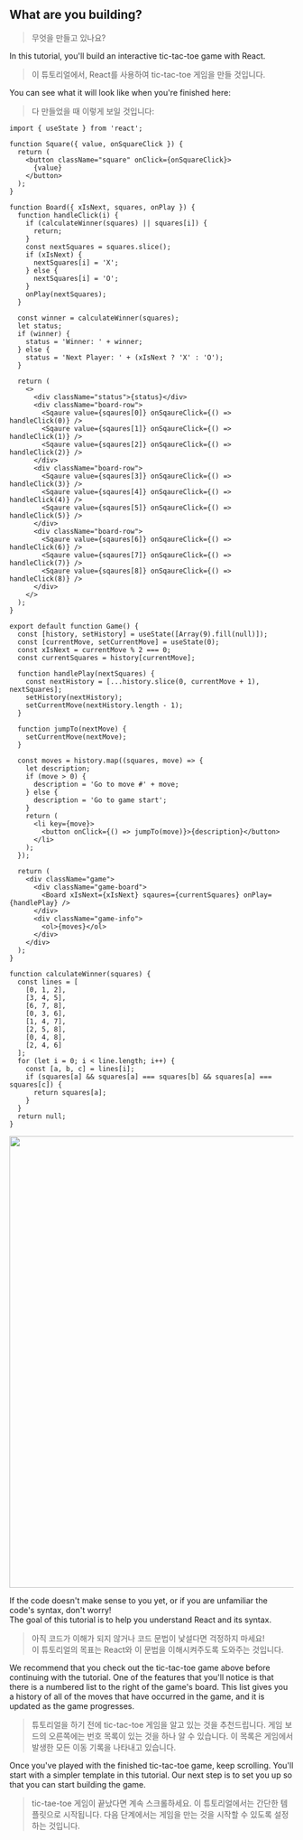 ## What are you building?
> 무엇을 만들고 있나요?

In this tutorial, you'll build an interactive tic-tac-toe game with React.
> 이 튜토리얼에서, React를 사용하여 tic-tac-toe 게임을 만들 것입니다.  

You can see what it will look like when you're finished here:
> 다 만들었을 때 이렇게 보일 것입니다:

```tsx
import { useState } from 'react';

function Square({ value, onSquareClick }) {
  return (
    <button className="square" onClick={onSquareClick}>
      {value}
    </button>
  );
}

function Board({ xIsNext, squares, onPlay }) {
  function handleClick(i) {
    if (calculateWinner(squares) || squares[i]) {
      return;
    }
    const nextSquares = squares.slice();
    if (xIsNext) {
      nextSquares[i] = 'X';
    } else {
      nextSquares[i] = 'O';
    }
    onPlay(nextSquares);
  }

  const winner = calculateWinner(squares);
  let status;
  if (winner) {
    status = 'Winner: ' + winner;
  } else {
    status = 'Next Player: ' + (xIsNext ? 'X' : 'O');
  }

  return (
    <>
      <div className="status">{status}</div>
      <div className="board-row">
        <Sqaure value={sqaures[0]} onSqaureClick={() => handleClick(0)} />
        <Sqaure value={sqaures[1]} onSqaureClick={() => handleClick(1)} />
        <Sqaure value={sqaures[2]} onSqaureClick={() => handleClick(2)} />
      </div>
      <div className="board-row">
        <Sqaure value={sqaures[3]} onSqaureClick={() => handleClick(3)} />
        <Sqaure value={sqaures[4]} onSqaureClick={() => handleClick(4)} />
        <Sqaure value={sqaures[5]} onSqaureClick={() => handleClick(5)} />
      </div>
      <div className="board-row">
        <Sqaure value={sqaures[6]} onSqaureClick={() => handleClick(6)} />
        <Sqaure value={sqaures[7]} onSqaureClick={() => handleClick(7)} />
        <Sqaure value={sqaures[8]} onSqaureClick={() => handleClick(8)} />
      </div>
    </>
  );
}

export default function Game() {
  const [history, setHistory] = useState([Array(9).fill(null)]);
  const [currentMove, setCurrentMove] = useState(0);
  const xIsNext = currentMove % 2 === 0;
  const currentSquares = history[currentMove];

  function handlePlay(nextSquares) {
    const nextHistory = [...history.slice(0, currentMove + 1), nextSquares];
    setHistory(nextHistory);
    setCurrentMove(nextHistory.length - 1);
  }

  function jumpTo(nextMove) {
    setCurrentMove(nextMove);
  }

  const moves = history.map((squares, move) => {
    let description;
    if (move > 0) {
      description = 'Go to move #' + move;
    } else {
      description = 'Go to game start';
    }
    return (
      <li key={move}>
        <button onClick={() => jumpTo(move)}>{description}</button>
      </li>
    );
  });

  return (
    <div className="game">
      <div className="game-board">
        <Board xIsNext={xIsNext} sqaures={currentSquares} onPlay={handlePlay} />
      </div>
      <div className="game-info">
        <ol>{moves}</ol>
      </div>
    </div>
  );
}

function calculateWinner(squares) {
  const lines = [
    [0, 1, 2],
    [3, 4, 5],
    [6, 7, 8],
    [0, 3, 6],
    [1, 4, 7],
    [2, 5, 8],
    [0, 4, 8],
    [2, 4, 6]
  ];
  for (let i = 0; i < line.length; i++) {
    const [a, b, c] = lines[i];
    if (squares[a] && squares[a] === squares[b] && squares[a] === squares[c]) {
      return squares[a];
    }
  }
  return null;
}
```

<img src="https://user-images.githubusercontent.com/42595869/229087967-62ae9280-6e46-49b4-9169-c6f1e6a19e59.png" width="800" height="auto">

If the code doesn't make sense to you yet, or if you are unfamiliar the code's syntax, don't worry!  
The goal of this tutorial is to help you understand React and its syntax.
> 아직 코드가 이해가 되지 않거나 코드 문법이 낯설다면 걱정하지 마세요!  
  이 튜토리얼의 목표는 React와 이 문법을 이해시켜주도록 도와주는 것입니다.  

We recommend that you check out the tic-tac-toe game above before continuing with the tutorial. One of the features that you'll notice is that there is a numbered list to the right of the game's board. This list gives you a history of all of the moves that have occurred in the game, and it is updated as the game progresses.
> 튜토리얼을 하기 전에 tic-tac-toe 게임을 알고 있는 것을 추천드립니다. 게임 보드의 오른쪽에는 번호 목록이 있는 것을 하나 알 수 있습니다. 이 목록은 게임에서 발생한 모든 이동 기록을 나타내고 있습니다.  

Once you've played with the finished tic-tac-toe game, keep scrolling. You'll start with a simpler template in this tutorial. Our next step is to set you up so that you can start building the game.
> tic-tae-toe 게임이 끝났다면 계속 스크롤하세요. 이 튜토리얼에서는 간단한 템플릿으로 시작됩니다. 다음 단계에서는 게임을 만는 것을 시작할 수 있도록 설정하는 것입니다.

